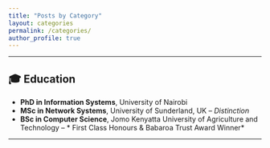 ```yaml
---
title: "Posts by Category"
layout: categories
permalink: /categories/
author_profile: true
---
```


---
## 🎓 Education

- **PhD in Information Systems**, University of Nairobi  
- **MSc in Network Systems**, University of Sunderland, UK – *Distinction*  
- **BSc in Computer Science**, Jomo Kenyatta University of Agriculture and Technology – * First Class Honours & Babaroa Trust Award Winner*
---
